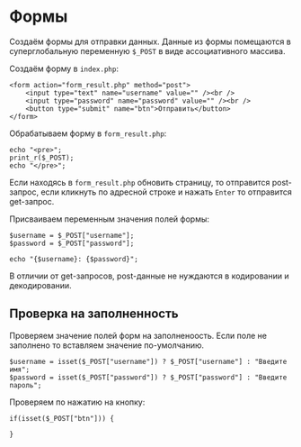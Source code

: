 # Формы
Создаём формы для отправки данных. Данные из формы помещаются в суперглобальную переменную `$_POST` в виде ассоциативного массива.

Создаём форму в `index.php`:

    <form action="form_result.php" method="post">
        <input type="text" name="username" value="" /><br />
        <input type="password" name="password" value="" /><br />
        <button type="submit" name="btn">Отправить</button>
    </form>

Обрабатываем форму в `form_result.php`:

    echo "<pre>";
    print_r($_POST);
    echo "</pre>";

Если находясь в `form_result.php` обновить страницу, то отправится post-запрос, если кликнуть по адресной строке и нажать `Enter` то отправится get-запрос.

Присваиваем переменным значения полей формы:

    $username = $_POST["username"];
    $password = $_POST["password"];

    echo "{$username}: {$password}";

В отличии от get-запросов, post-данные не нуждаются в кодировании и декодировании.

## Проверка на заполненность
Проверяем значение полей форм на заполненоость. Если поле не заполнено то вставляем значение по-умолчанию.

    $username = isset($_POST["username"]) ? $_POST["username"] : "Введите имя";
    $password = isset($_POST["password"]) ? $_POST["password"] : "Введите пароль";

Проверяем по нажатию на кнопку:

    if(isset($_POST["btn"])) {

    }
